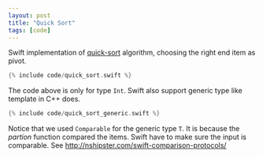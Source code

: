 ```yaml
---
layout: post
title: "Quick Sort"
tags: [code]
---
```


Swift implementation of [quick-sort](http://en.wikipedia.org/wiki/Quicksort)
algorithm, choosing the right end item as pivot.

```swift
{% include code/quick_sort.swift %}
```

The code above is only for type `Int`. Swift also support generic type like
template in C++ does.

```swift
{% include code/quick_sort_generic.swift %}
```

Notice that we used `Comparable` for the generic type `T`. It is because the
*partion* function compared the items. Swift have to make sure the input is
comparable. See http://nshipster.com/swift-comparison-protocols/
